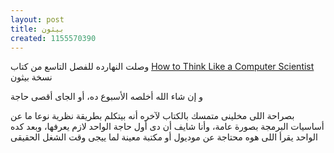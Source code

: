 ```yaml
---
layout: post
title: بيثون
created: 1155570390
---
```

وصلت النهارده للفصل التاسع من كتاب [How to Think Like a Computer Scientist](http://www.ibiblio.org/obp/thinkCSpy) نسخة بيثون

و إن شاء الله أخلصه الأسبوع ده، أو الجاى أقصى حاجة

بصراحة اللى مخلينى متمسك بالكتاب لآخره أنه بيتكلم بطريقة نظرية نوعا ما عن أساسيات البرمجة بصورة عامة، وأنا شايف أن دى أول حاجة الواحد لازم يعرفها، وبعد كده الواحد يقرأ اللى هوه محتاجة عن موديول أو مكتبة معينة لما ييجى وقت الشغل الحقيقى
